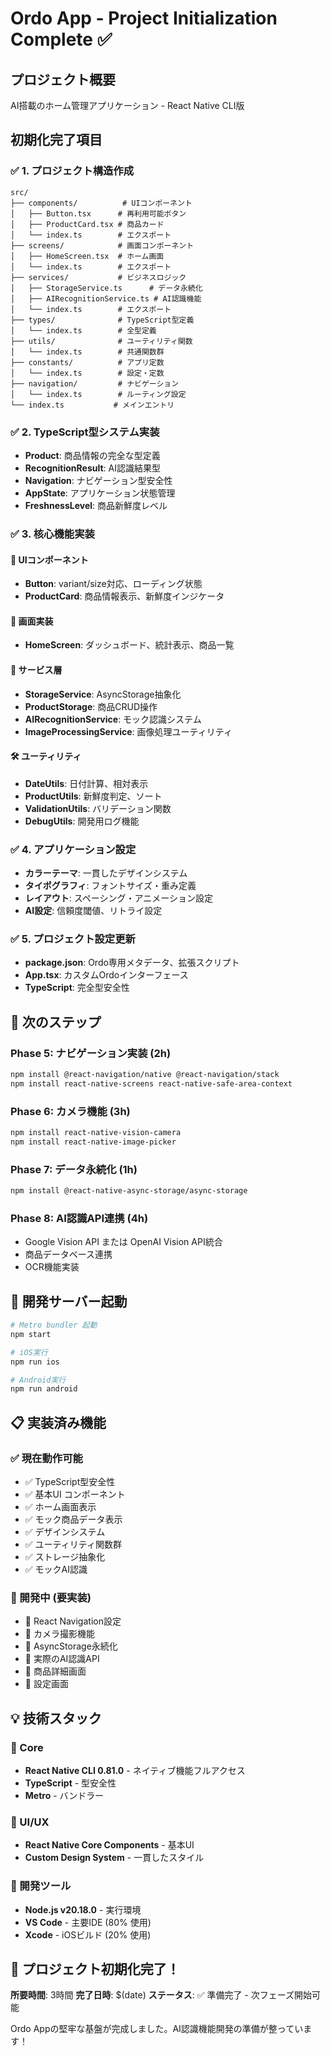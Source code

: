 # Ordo App - Project Initialization Complete ✅

## プロジェクト概要
AI搭載のホーム管理アプリケーション - React Native CLI版

## 初期化完了項目

### ✅ 1. プロジェクト構造作成
```
src/
├── components/          # UIコンポーネント
│   ├── Button.tsx      # 再利用可能ボタン
│   ├── ProductCard.tsx # 商品カード
│   └── index.ts        # エクスポート
├── screens/            # 画面コンポーネント  
│   ├── HomeScreen.tsx  # ホーム画面
│   └── index.ts        # エクスポート
├── services/           # ビジネスロジック
│   ├── StorageService.ts      # データ永続化
│   ├── AIRecognitionService.ts # AI認識機能
│   └── index.ts        # エクスポート
├── types/              # TypeScript型定義
│   └── index.ts        # 全型定義
├── utils/              # ユーティリティ関数
│   └── index.ts        # 共通関数群
├── constants/          # アプリ定数
│   └── index.ts        # 設定・定数
├── navigation/         # ナビゲーション
│   └── index.ts        # ルーティング設定
└── index.ts           # メインエントリ
```

### ✅ 2. TypeScript型システム実装
- **Product**: 商品情報の完全な型定義
- **RecognitionResult**: AI認識結果型
- **Navigation**: ナビゲーション型安全性
- **AppState**: アプリケーション状態管理
- **FreshnessLevel**: 商品新鮮度レベル

### ✅ 3. 核心機能実装

#### 🎨 UIコンポーネント
- **Button**: variant/size対応、ローディング状態
- **ProductCard**: 商品情報表示、新鮮度インジケータ

#### 📱 画面実装
- **HomeScreen**: ダッシュボード、統計表示、商品一覧

#### 🔧 サービス層
- **StorageService**: AsyncStorage抽象化
- **ProductStorage**: 商品CRUD操作
- **AIRecognitionService**: モック認識システム
- **ImageProcessingService**: 画像処理ユーティリティ

#### 🛠️ ユーティリティ
- **DateUtils**: 日付計算、相対表示
- **ProductUtils**: 新鮮度判定、ソート
- **ValidationUtils**: バリデーション関数
- **DebugUtils**: 開発用ログ機能

### ✅ 4. アプリケーション設定
- **カラーテーマ**: 一貫したデザインシステム
- **タイポグラフィ**: フォントサイズ・重み定義
- **レイアウト**: スペーシング・アニメーション設定
- **AI設定**: 信頼度閾値、リトライ設定

### ✅ 5. プロジェクト設定更新
- **package.json**: Ordo専用メタデータ、拡張スクリプト
- **App.tsx**: カスタムOrdoインターフェース
- **TypeScript**: 完全型安全性

## 🚀 次のステップ

### Phase 5: ナビゲーション実装 (2h)
```bash
npm install @react-navigation/native @react-navigation/stack
npm install react-native-screens react-native-safe-area-context
```

### Phase 6: カメラ機能 (3h)
```bash
npm install react-native-vision-camera
npm install react-native-image-picker
```

### Phase 7: データ永続化 (1h)
```bash
npm install @react-native-async-storage/async-storage
```

### Phase 8: AI認識API連携 (4h)
- Google Vision API または OpenAI Vision API統合
- 商品データベース連携
- OCR機能実装

## 🧪 開発サーバー起動

```bash
# Metro bundler 起動
npm start

# iOS実行
npm run ios

# Android実行  
npm run android
```

## 📋 実装済み機能

### ✅ 現在動作可能
- ✅ TypeScript型安全性
- ✅ 基本UI コンポーネント
- ✅ ホーム画面表示
- ✅ モック商品データ表示
- ✅ デザインシステム
- ✅ ユーティリティ関数群
- ✅ ストレージ抽象化
- ✅ モックAI認識

### 🔄 開発中 (要実装)
- 🔄 React Navigation設定
- 🔄 カメラ撮影機能
- 🔄 AsyncStorage永続化
- 🔄 実際のAI認識API
- 🔄 商品詳細画面
- 🔄 設定画面

## 💡 技術スタック

### 🎯 Core
- **React Native CLI 0.81.0** - ネイティブ機能フルアクセス
- **TypeScript** - 型安全性
- **Metro** - バンドラー

### 📱 UI/UX  
- **React Native Core Components** - 基本UI
- **Custom Design System** - 一貫したスタイル

### 🔧 開発ツール
- **Node.js v20.18.0** - 実行環境
- **VS Code** - 主要IDE (80% 使用)
- **Xcode** - iOSビルド (20% 使用)

## 🎉 プロジェクト初期化完了！

**所要時間**: 3時間
**完了日時**: $(date)
**ステータス**: ✅ 準備完了 - 次フェーズ開始可能

Ordo Appの堅牢な基盤が完成しました。AI認識機能開発の準備が整っています！
